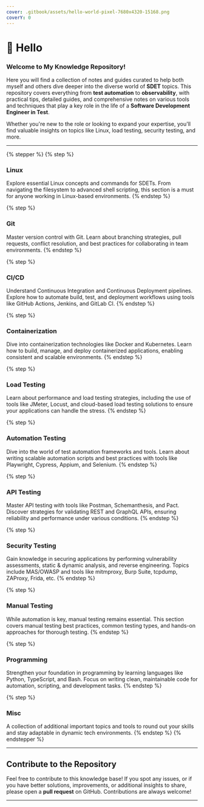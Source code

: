 ```yaml
---
cover: .gitbook/assets/hello-world-pixel-7680x4320-15168.png
coverY: 0
---
```


# 🖖 Hello

### Welcome to My Knowledge Repository!

Here you will find a collection of notes and guides curated to help both myself and others dive deeper into the diverse world of **SDET** topics. This repository covers everything from **test automation** to **observability**, with practical tips, detailed guides, and comprehensive notes on various tools and techniques that play a key role in the life of a **Software Development Engineer in Test**.

Whether you're new to the role or looking to expand your expertise, you'll find valuable insights on topics like Linux, load testing, security testing, and more.

***

{% stepper %}
{% step %}
### Linux

Explore essential Linux concepts and commands for SDETs. From navigating the filesystem to advanced shell scripting, this section is a must for anyone working in Linux-based environments.
{% endstep %}

{% step %}
### Git

Master version control with Git. Learn about branching strategies, pull requests, conflict resolution, and best practices for collaborating in team environments.
{% endstep %}

{% step %}
### CI/CD

Understand Continuous Integration and Continuous Deployment pipelines. Explore how to automate build, test, and deployment workflows using tools like GitHub Actions, Jenkins, and GitLab CI.
{% endstep %}

{% step %}
### Containerization

Dive into containerization technologies like Docker and Kubernetes. Learn how to build, manage, and deploy containerized applications, enabling consistent and scalable environments.
{% endstep %}

{% step %}
### Load  Testing

Learn about performance and load testing strategies, including the use of tools like JMeter, Locust, and cloud-based load testing solutions to ensure your applications can handle the stress.
{% endstep %}

{% step %}
### Automation Testing

Dive into the world of test automation frameworks and tools. Learn about writing scalable automation scripts and best practices with tools like Playwright, Cypress, Appium, and Selenium.
{% endstep %}

{% step %}
### API Testing

Master API testing with tools like Postman, Schemanthesis, and Pact. Discover strategies for validating REST and GraphQL APIs, ensuring reliability and performance under various conditions.
{% endstep %}

{% step %}
### Security Testing

Gain knowledge in securing applications by performing vulnerability assessments, static & dynamic analysis, and reverse engineering. Topics include MAS/OWASP and tools like mitmproxy, Burp Suite, tcpdump, ZAProxy, Frida, etc.
{% endstep %}

{% step %}
### Manual Testing

While automation is key, manual testing remains essential. This section covers manual testing best practices, common testing types, and hands-on approaches for thorough testing.
{% endstep %}

{% step %}
### Programming

Strengthen your foundation in programming by learning languages like Python, TypeScript, and Bash. Focus on writing clean, maintainable code for automation, scripting, and development tasks.
{% endstep %}

{% step %}
### Misc

A collection of additional important topics and tools to round out your skills and stay adaptable in dynamic tech environments.
{% endstep %}
{% endstepper %}

***

## Contribute to the Repository

Feel free to contribute to this knowledge base! If you spot any issues, or if you have better solutions, improvements, or additional insights to share, please open a **pull request** on GitHub. Contributions are always welcome!

***
